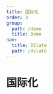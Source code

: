 ```yaml
---
title: 国际化
order: 3
group:
  path: /demo
  title: Demo
nav:
  title: DSlate
  path: /dslate
---
```


# 国际化

<code src="../../demos/locale.tsx" />
